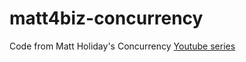 # matt4biz-concurrency
Code from Matt Holiday's Concurrency [Youtube series](https://youtu.be/zJd7Dvg3XCk)
